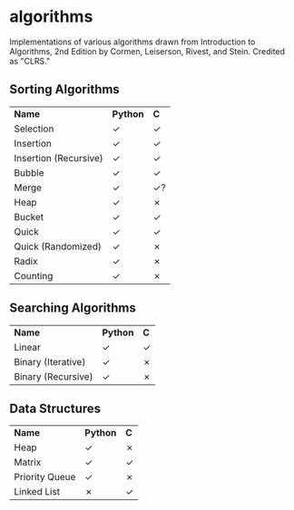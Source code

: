 # algorithms
Implementations of various algorithms drawn from Introduction to Algorithms, 2nd Edition by Cormen, Leiserson, Rivest, and Stein.
Credited as "CLRS."

## Sorting Algorithms
<table>
    <tr>
        <td><strong>Name</strong></td>
        <td><strong>Python</strong></td>
        <td><strong>C</strong></td>
    </tr>
    <tr>
        <td>Selection</td>
        <td>&#x2713;</td>
        <td>&#x2713;</td>
    </tr>
    <tr>
        <td>Insertion</td>
        <td>&#x2713;</td>
        <td>&#x2713;</td>
    </tr>
    <tr>
        <td>Insertion (Recursive)</td>
        <td>&#x2713;</td>
        <td>&#x2713;</td>
    </tr>
    <tr>
        <td>Bubble</td>
        <td>&#x2713;</td>
        <td>&#x2713;</td>
    </tr>
    <tr>
        <td>Merge</td>
        <td>&#x2713;</td>
        <td>&#x2713;?</td>
    </tr>
    <tr>
        <td>Heap</td>
        <td>&#x2713;</td>
        <td>&#x2717;</td>
    </tr>
    <tr>
        <td>Bucket</td>
        <td>&#x2713;</td>
        <td>&#x2713;</td>
    </tr>
    <tr>
        <td>Quick</td>
        <td>&#x2713;</td>
        <td>&#x2713;</td>
    </tr>
    <tr>
        <td>Quick (Randomized)</td>
        <td>&#x2713;</td>
        <td>&#x2717;</td>
    </tr>
    <tr>
        <td>Radix</td>
        <td>&#x2713;</td>
        <td>&#x2717;</td>
    </tr>
    <tr>
        <td>Counting</td>
        <td>&#x2713;</td>
        <td>&#x2717;</td>
    </tr>
</table>

## Searching Algorithms
<table>
    <tr>
        <td><strong>Name</strong></td>
        <td><strong>Python</strong></td>
        <td><strong>C</strong></td>
    </tr>
    <tr>
        <td>Linear</td>
        <td>&#x2713;</td>
        <td>&#x2713;</td>
    </tr>
    <tr>
        <td>Binary (Iterative)</td>
        <td>&#x2713;</td>
        <td>&#x2717;</td>
    </tr>
    <tr>
        <td>Binary (Recursive)</td>
        <td>&#x2713;</td>
        <td>&#x2717;</td>
    </tr>
</table>


## Data Structures
<table>
    <tr>
        <td><strong>Name</strong></td>
        <td><strong>Python</strong></td>
        <td><strong>C</strong></td>
    </tr>
    <tr>
        <td>Heap</td>
        <td>&#x2713;</td>
        <td>&#x2717;</td>
    </tr>
    <tr>
        <td>Matrix</td>
        <td>&#x2713;</td>
        <td>&#x2713;</td>
    </tr>
    <tr>
        <td>Priority Queue</td>
        <td>&#x2713;</td>
        <td>&#x2717;</td>
    </tr>
    <tr>
        <td>Linked List</td>
        <td>&#x2717;</td>
        <td>&#x2713;</td>
    </tr>
</table>

